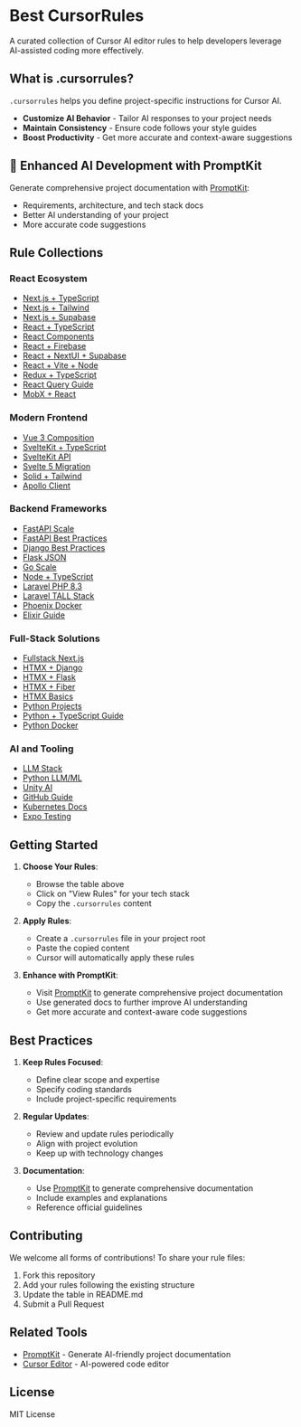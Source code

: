 # Best CursorRules

A curated collection of Cursor AI editor rules to help developers leverage AI-assisted coding more effectively.

## What is .cursorrules?

`.cursorrules` helps you define project-specific instructions for Cursor AI. 

- **Customize AI Behavior** - Tailor AI responses to your project needs
- **Maintain Consistency** - Ensure code follows your style guides
- **Boost Productivity** - Get more accurate and context-aware suggestions

## 🌟 Enhanced AI Development with PromptKit

Generate comprehensive project documentation with [PromptKit](https://www.promptkit.tools):
- Requirements, architecture, and tech stack docs
- Better AI understanding of your project
- More accurate code suggestions

## Rule Collections

### React Ecosystem
- [Next.js + TypeScript](rules/react-ecosystem/next-ts/.cursorrules)
- [Next.js + Tailwind](rules/react-ecosystem/next-tailwind/.cursorrules)
- [Next.js + Supabase](rules/react-ecosystem/next-supabase/.cursorrules)
- [React + TypeScript](rules/react-ecosystem/react-ts/.cursorrules)
- [React Components](rules/react-ecosystem/react-components/.cursorrules)
- [React + Firebase](rules/react-ecosystem/react-firebase/.cursorrules)
- [React + NextUI + Supabase](rules/react-ecosystem/react-nextui-supabase/.cursorrules)
- [React + Vite + Node](rules/react-ecosystem/react-vite-node/.cursorrules)
- [Redux + TypeScript](rules/react-ecosystem/redux-ts/.cursorrules)
- [React Query Guide](rules/react-ecosystem/react-query-guide/.cursorrules)
- [MobX + React](rules/react-ecosystem/mobx-react/.cursorrules)

### Modern Frontend
- [Vue 3 Composition](rules/modern-frontend/vue3-composition/.cursorrules)
- [SvelteKit + TypeScript](rules/modern-frontend/sveltekit-ts/.cursorrules)
- [SvelteKit API](rules/modern-frontend/sveltekit-api/.cursorrules)
- [Svelte 5 Migration](rules/modern-frontend/svelte5-migration/.cursorrules)
- [Solid + Tailwind](rules/modern-frontend/solid-tailwind/.cursorrules)
- [Apollo Client](rules/modern-frontend/apollo-client/.cursorrules)

### Backend Frameworks
- [FastAPI Scale](rules/backend-frameworks/fastapi-scale/.cursorrules)
- [FastAPI Best Practices](rules/backend-frameworks/fastapi-best-practices/.cursorrules)
- [Django Best Practices](rules/backend-frameworks/django-best-practices/.cursorrules)
- [Flask JSON](rules/backend-frameworks/flask-json/.cursorrules)
- [Go Scale](rules/backend-frameworks/go-scale/.cursorrules)
- [Node + TypeScript](rules/backend-frameworks/node-ts/.cursorrules)
- [Laravel PHP 8.3](rules/backend-frameworks/laravel-php83/.cursorrules)
- [Laravel TALL Stack](rules/backend-frameworks/laravel-tall-stack/.cursorrules)
- [Phoenix Docker](rules/backend-frameworks/phoenix-docker/.cursorrules)
- [Elixir Guide](rules/backend-frameworks/elixir-guide/.cursorrules)

### Full-Stack Solutions
- [Fullstack Next.js](rules/fullstack-solutions/fullstack-next/.cursorrules)
- [HTMX + Django](rules/fullstack-solutions/htmx-django/.cursorrules)
- [HTMX + Flask](rules/fullstack-solutions/htmx-flask/.cursorrules)
- [HTMX + Fiber](rules/fullstack-solutions/htmx-fiber/.cursorrules)
- [HTMX Basics](rules/fullstack-solutions/htmx-basics/.cursorrules)
- [Python Projects](rules/fullstack-solutions/py-projects/.cursorrules)
- [Python + TypeScript Guide](rules/fullstack-solutions/py-ts-guide/.cursorrules)
- [Python Docker](rules/fullstack-solutions/py-docker/.cursorrules)

### AI and Tooling
- [LLM Stack](rules/ai-and-tooling/llm-stack/.cursorrules)
- [Python LLM/ML](rules/ai-and-tooling/py-llm-ml/.cursorrules)
- [Unity AI](rules/ai-and-tooling/unity-ai/.cursorrules)
- [GitHub Guide](rules/ai-and-tooling/github-guide/.cursorrules)
- [Kubernetes Docs](rules/ai-and-tooling/kubernetes-docs/.cursorrules)
- [Expo Testing](rules/ai-and-tooling/expo-testing/.cursorrules)

## Getting Started

1. **Choose Your Rules**:
   - Browse the table above
   - Click on "View Rules" for your tech stack
   - Copy the `.cursorrules` content

2. **Apply Rules**:
   - Create a `.cursorrules` file in your project root
   - Paste the copied content
   - Cursor will automatically apply these rules

3. **Enhance with PromptKit**:
   - Visit [PromptKit](https://www.promptkit.tools) to generate comprehensive project documentation
   - Use generated docs to further improve AI understanding
   - Get more accurate and context-aware code suggestions

## Best Practices

1. **Keep Rules Focused**:
   - Define clear scope and expertise
   - Specify coding standards
   - Include project-specific requirements

2. **Regular Updates**:
   - Review and update rules periodically
   - Align with project evolution
   - Keep up with technology changes

3. **Documentation**:
   - Use [PromptKit](https://www.promptkit.tools) to generate comprehensive documentation
   - Include examples and explanations
   - Reference official guidelines

## Contributing

We welcome all forms of contributions! To share your rule files:

1. Fork this repository
2. Add your rules following the existing structure
3. Update the table in README.md
4. Submit a Pull Request

## Related Tools

- [PromptKit](https://www.promptkit.tools) - Generate AI-friendly project documentation
- [Cursor Editor](https://cursor.sh) - AI-powered code editor

## License

MIT License
